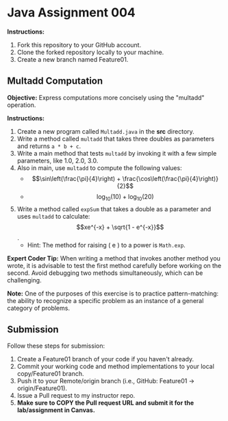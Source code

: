 # Java Assignment 004

**Instructions:**
1. Fork this repository to your GitHub account.
2. Clone the forked repository locally to your machine.
3. Create a new branch named Feature01.

## Multadd Computation

**Objective:**
Express computations more concisely using the "multadd" operation.

**Instructions:**
1. Create a new program called `Multadd.java` in the **src** directory.
2. Write a method called `multadd` that takes three doubles as parameters and returns `a * b + c`.
3. Write a main method that tests `multadd` by invoking it with a few simple parameters, like 1.0, 2.0, 3.0.
4. Also in main, use `multadd` to compute the following values:
    - $$\sin\left(\frac{\pi}{4}\right) + \frac{\cos\left(\frac{\pi}{4}\right)}{2}$$
    - $$\log_{10}(10) + \log_{10}(20)$$
5. Write a method called `expSum` that takes a double as a parameter and uses `multadd` to calculate: $$xe^{-x} + \sqrt{1 - e^{-x}}$$.
    * Hint: The method for raising \( e \) to a power is `Math.exp`.

**Expert Coder Tip:**
When writing a method that invokes another method you wrote, it is advisable to test the first method carefully before working on the second. Avoid debugging two methods simultaneously, which can be challenging.

**Note:**
One of the purposes of this exercise is to practice pattern-matching: the ability to recognize a specific problem as an instance of a general category of problems.

## Submission
Follow these steps for submission:
1. Create a Feature01 branch of your code if you haven't already.
2. Commit your working code and method implementations to your local copy/Feature01 branch.
3. Push it to your Remote/origin branch (i.e., GitHub: Feature01 -> origin/Feature01).
4. Issue a Pull request to my instructor repo.
5. **Make sure to COPY the Pull request URL and submit it for the lab/assignment in Canvas.**
